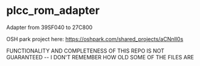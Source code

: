 # plcc_rom_adapter
Adapter from 39SF040 to 27C800

OSH park project here: https://oshpark.com/shared_projects/aCNnlI0s

FUNCTIONALITY AND COMPLETENESS OF THIS REPO IS NOT GUARANTEED -- I DON'T REMEMBER HOW OLD SOME OF THE FILES ARE
